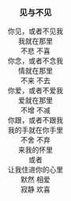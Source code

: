 <center><h3><b>见与不见</b></h3></center>

<center>你见，或者不见我</center>

<center>我就在那里</center>

<center>不悲 不喜</center>



<center>你念，或者不念我</center>

<center>情就在那里</center>

<center>不来 不去</center>



<center>你爱，或者不爱我</center>

<center>爱就在那里</center>

<center>不增 不减</center>



<center>你跟，或者不跟我</center>

<center>我的手就在你手里</center>

<center>不舍 不弃</center>



<center>来我的怀里</center>

<center>或者</center>

<center>让我住进你的心里</center>



<center>默然 相爱</center>

<center>寂静 欢喜</center>

<iframe name="music"  style="VISIBILITY: hidden" src="http://mp3.9ku.com/hot/2010/10-19/400027.mp3" marginwidth="1px" marginheight="20px" width=100% height="80px" frameborder=1 　scrolling="yes">
</iframe>